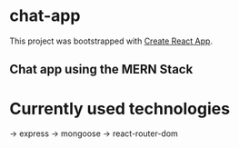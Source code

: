 # chat-app

This project was bootstrapped with [Create React App](https://github.com/facebook/create-react-app).

## Chat app using the MERN Stack

# Currently used technologies
-> express
-> mongoose
-> react-router-dom
